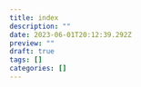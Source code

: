 ```yaml
---
title: index
description: ""
date: 2023-06-01T20:12:39.292Z
preview: ""
draft: true
tags: []
categories: []
---
```

